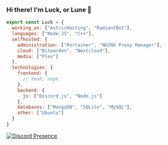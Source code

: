 ### Hi there! I'm Luck, or Lune 👋

```js
export const Luck = {
  working_on: ["AstricHosting", "RadiantBot"],
  languages: ["Node.JS", "C++"],
  selfhosted: {
    administration: ["Portainer", "NGINX Proxy Manager"],
    cloud: ["Bitwarden", "Nextcloud"],
    media: ["Plex"]
  },
  technologies: {
    frontend: {
      // Yeah, nope.
    },
    backend: {
      js: ["Discord.js", "Node.js"]
    },
    databases: ["MongoDB", "SQLite", "MySQL"],
    other: ["Ubuntu"]
  }
}
```

[![Discord Presence](https://lanyard.cnrad.dev/api/759156960775110666)](https://discord.com/users/759156960775110666)
